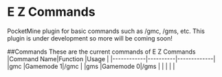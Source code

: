# E Z Commands
PocketMine plugin for basic commands such as /gmc, /gms, etc. This plugin is under development so more will be coming soon!

##Commands
These are the current commands of E Z Commands
|Command Name|Function  |Usage        |
|------------|----------|-------------|
|gmc         |Gamemode 1|/gmc <player>|
|gms         |Gamemode 0|/gms <player>|
|            |          |             |
